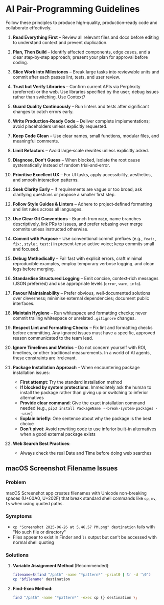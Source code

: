 # AI Pair‑Programming Guidelines

Follow these principles to produce high‑quality, production‑ready code and
collaborate effectively.

1. **Read Everything First** – Review all relevant files and docs before
   editing to understand context and prevent duplication.
2. **Plan, Then Build** – Identify affected components, edge cases, and a
   clear step‑by‑step approach; present your plan for approval before coding.
3. **Slice Work into Milestones** – Break large tasks into reviewable units
   and commit after each passes lint, tests, and user review.
4. **Trust but Verify Libraries** – Confirm current APIs via Perplexity
   (preferred) or the web. Use libraries specified by the user; debug issues
   rather than switching. Use Context7
5. **Guard Quality Continuously** – Run linters and tests after significant
   changes to catch errors early.
6. **Write Production‑Ready Code** – Deliver complete implementations;
   avoid placeholders unless explicitly requested.
7. **Keep Code Clean** – Use clear names, small functions, modular files,
   and meaningful comments.
8. **Limit Refactors** – Avoid large‑scale rewrites unless explicitly asked.
9. **Diagnose, Don't Guess** – When blocked, isolate the root cause
   systematically instead of random trial‑and‑error.
10. **Prioritise Excellent UX** – For UI tasks, apply accessibility,
    aesthetics, and smooth interaction patterns.
11. **Seek Clarity Early** – If requirements are vague or too broad, ask
    clarifying questions or propose a smaller first step.
12. **Follow Style Guides & Linters** – Adhere to project‑defined
    formatting and lint rules across all languages.
13. **Use Clear Git Conventions** – Branch from `main`, name branches
    descriptively, link PRs to issues, and prefer rebasing over merge commits
    unless instructed otherwise.
14. **Commit with Purpose** – Use conventional commit prefixes (e.g.,
    `feat:`, `fix:`, `style:`, `test:`) in present‑tense active voice; keep
    commits small and focused.
15. **Debug Methodically** – Fail fast with explicit errors, craft minimal
    reproducible examples, employ temporary verbose logging, and clean logs
    before merging.
16. **Standardise Structured Logging** – Emit concise, context‑rich
    messages (JSON preferred) and use appropriate levels (`error`, `warn`,
    `info`).
17. **Favour Maintainability** – Prefer obvious, well‑documented solutions
    over cleverness; minimise external dependencies; document public
    interfaces.
18. **Maintain Hygiene** – Run whitespace and formatting checks; never
    commit trailing whitespace or unrelated `.gitignore` changes.
19. **Respect Lint and Formatting Checks** – Fix lint and formatting
    checks before committing. Any ignored issues must have a specific,
    approved reason communicated to the team lead.
20. **Ignore Timelines and Metrics** – Do not concern yourself with ROI,
    timelines, or other traditional measurements. In a world of AI agents,
    these constraints are irrelevant.

21. **Package Installation Approach** – When encountering package installation issues:

    - **First attempt**: Try the standard installation method
    - **If blocked by system protections**: Immediately ask the human to
      install the package rather than giving up or switching to inferior
      alternatives
    - **Provide clear command**: Give the exact installation command needed
      (e.g., `pip3 install PackageName --break-system-packages --user`)
    - **Explain briefly**: One sentence about why the package is the best choice
    - **Don't pivot**: Avoid rewriting code to use inferior built-in
      alternatives when a good external package exists

22. **Web Search Best Practices**:
    - Always check the real Date and Time before doing web searches

## macOS Screenshot Filename Issues

### Problem

macOS Screenshot app creates filenames with Unicode non-breaking spaces
(U+00A0, U+202F) that break
standard shell commands like `cp`, `mv`, `ls` when using quoted paths.

### Symptoms

- `cp "Screenshot 2025-06-26 at 5.46.57 PM.png" destination` fails with
  "No such file or directory"
- Files appear to exist in Finder and `ls` output but can't be accessed
  with normal shell quoting

### Solutions

1. **Variable Assignment Method** (Recommended):

   ```bash
   filename=$(find "/path" -name "*pattern*" -print0 | tr -d '\0')
   cp "$filename" destination
   ```

2. **Find-Exec Method**:

   ```bash
   find "/path" -name "*pattern*" -exec cp {} destination \;
   ```
